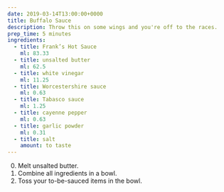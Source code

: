 ```yaml
---
date: 2019-03-14T13:00:00+0000
title: Buffalo Sauce
description: Throw this on some wings and you're off to the races.
prep_time: 5 minutes
ingredients:
  - title: Frank’s Hot Sauce
    ml: 83.33
  - title: unsalted butter
    ml: 62.5
  - title: white vinegar
    ml: 11.25
  - title: Worcestershire sauce
    ml: 0.63
  - title: Tabasco sauce
    ml: 1.25
  - title: cayenne pepper
    ml: 0.63
  - title: garlic powder
    ml: 0.31
  - title: salt
    amount: to taste
---
```


0. Melt unsalted butter.
0. Combine all ingredients in a bowl.
0. Toss your to-be-sauced items in the bowl.
